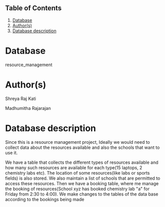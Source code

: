 ## Table of Contents
1. [Database](#database)
2. [Author(s)](#author)
3. [Database description](#description)
# Database
resource_management

# Author(s)
Shreya Raj Kati

Madhumitha Rajarajan

# Database description
Since this is a resource management project, Ideally we would need to collect data about the resources available and also the schools that want to use it.

We have a table that collects the different types of resources available and how many such resources are available for each type(15 laptops, 2 chemistry labs etc). 
The location of some resources(like labs or sports fields) is also stored. We also maintain a list of schools that are permitted to access these resources. 
Then we have a booking table, where me manage the booking of resources(School xyz has booked chemistry lab "a" for Friday from 2:30 to 4:00). 
We make changes to the tables of the data base according to the bookings being made
